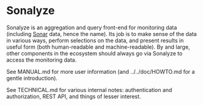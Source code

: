 # Sonalyze

Sonalyze is an aggregation and query front-end for monitoring data (including
[Sonar](https://github.com/NordicHPC/Sonar) data, hence the name).  Its job is to make sense of the
data in various ways, perform selections on the data, and present results in useful form (both
human-readable and machine-readable).  By and large, other components in the ecosystem should always
go via Sonalyze to access the monitoring data.

See MANUAL.md for more user information (and ../../doc/HOWTO.md for a gentle introduction).

See TECHNICAL.md for various internal notes: authentication and authorization, REST API, and things
of lesser interest.

